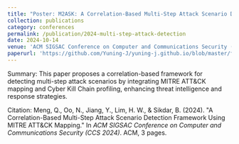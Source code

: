 ```yaml
---
title: "Poster: M2ASK: A Correlation-Based Multi-Step Attack Scenario Detection Framework Using MITRE ATT&CK Mapping"
collection: publications
category: conferences
permalink: /publication/2024-multi-step-attack-detection
date: 2024-10-14
venue: 'ACM SIGSAC Conference on Computer and Communications Security (CCS 2024)'
paperurl: 'https://github.com/Yuning-J/yuning-j.github.io/blob/master/files/A%20Correlation-Based%20Multi-Step%20Attack%20Scenario%20Detection%20Framework%20Using%20MITRE%20ATT%26CK%20Mapping.pdf'
---
```


Summary: This paper proposes a correlation-based framework for detecting multi-step attack scenarios by integrating MITRE ATT&CK mapping and Cyber Kill Chain profiling, enhancing threat intelligence and response strategies.

Citation: Meng, Q., Oo, N., Jiang, Y., Lim, H. W., & Sikdar, B. (2024). "A Correlation-Based Multi-Step Attack Scenario Detection Framework Using MITRE ATT&CK Mapping." In <i>ACM SIGSAC Conference on Computer and Communications Security (CCS 2024)</i>. ACM, 3 pages.
